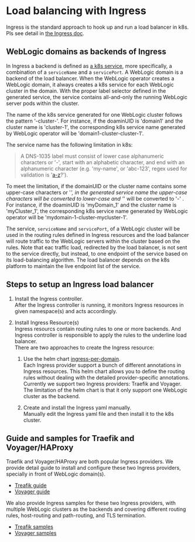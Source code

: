 # Load balancing with Ingress
Ingress is the standard approach to hook up and run a load balancer in k8s. Pls see detail in [the Ingress doc](https://kubernetes.io/docs/concepts/services-networking/ingress/).  

## WebLogic domains as backends of Ingress

In Ingress a backend is defined as [a k8s service](https://kubernetes.io/docs/concepts/services-networking/service/), more specifically, a combination of a `serviceName` and a `servicePort`. A WebLogic domain is a backend of the load balancer. When the WebLogic operator creates a WebLogic domain, it always creates a k8s service for each WebLogic cluster in the domain. With the proper label selector defined in the generated service, the service contains all-and-only the running WebLogic server pods within the cluster.

The name of the k8s service generated for one WebLogic cluster follows the pattern '<domainUID>-cluster-<clusterName>'. For instance, if the doaminUID is 'domain1' and the cluster name is 'cluster-1', the corresponding k8s service name generated by WebLogic operator will be 'domain1-cluster-cluster-1'. 

The service name has the following limitation in k8s:
> A DNS-1035 label must consist of lower case alphanumeric characters or '-', start with an alphabetic character, and end with an alphanumeric character (e.g. 'my-name',  or 'abc-123', regex used for validation is '[a-z]([-a-z0-9]*[a-z0-9])?').

To meet the limitation, if the domainUID or the cluster name contains some upper-case characters or '_', in the generated service name the upper-case characters will be converted to lower-case and '_' will be converted to '-' . For instance, if the doaminUID is 'myDomain_1' and the cluster name is 'myCluster_1', the corresponding k8s service name generated by WebLogic operator will be  'mydomain-1-cluster-mycluster-1'. 

The service, `serviceName` and `servicePort`, of a WebLogic cluster will be used in the routing rules defined in Ingress resources and the load balancer will route traffic to the WebLogic servers within the cluster based on the rules. Note that eac traffic load, redirected by the load balancer, is not sent to the service directly, but instead, to one endpoint of the service based on its load-balancing algorithm. The load balancer depends on the k8s platform to maintain the live endpoint list of the service.

## Steps to setup an Ingress load balancer

1. Install the Ingress controller.  
After the Ingress controller is running, it monitors Ingress resources in given namespace(s) and acts accordingly.

1. Install Ingress Resource(s)  
Ingress resourcs contain routing rules to one or more backends. And Ingress controller is responsible to apply the rules to the underline load balancer.  
There are two approaches to create the Ingress resource:  
   1. Use the helm chart [ingress-per-domain](kubernetes/samples/charts/ingress-per-domain).  
   Each Ingress provider support a bunch of different annotations in Ingress resources. This helm chart allows you to define the routing rules without dealing with the detailed provider-specific annotations. Currently we support two Ingress providers: Traefik and Voyager. The limitation of the helm chart is that it only support one WebLogic cluster as the backend.  

   1. Create and install the Ingress yaml manually.  
   Manually edit the Ingress yaml file and then install it to the k8s cluster. 

## Guide and samples for Traefik and Voyager/HAProxy
 Traefik and Voyager/HAProxy are both popular Ingress providers. We provide detail guide to install and configure these two Ingress providers, specially in front of WebLogic domain(s).
 - [Treafik guide](kubernetes/samples/charts/traefik/README.md)
 - [Voyager guide](kubernetes/samples/charts/voyager/README.md)

We also provide Ingress samples for these two Ingress providers, with multiple WebLogic clusters as the backends and covering different routing rules, host-routing and path-routing, and TLS termination.
- [Treafik samples](kubernetes/samples/charts/traefik/samples)
- [Voyager samples](kubernetes/samples/charts/voyager/samples)




